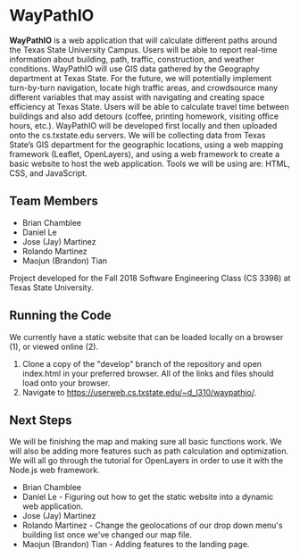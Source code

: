 # WayPathIO
**WayPathIO** is a web application that will calculate different paths around the Texas State University Campus. Users will be able to report real-time information about building, path, traffic, construction, and weather conditions. WayPathIO will use GIS data gathered by the Geography department at Texas State. For the future, we will potentially implement turn-by-turn navigation, locate high traffic areas, and crowdsource many different variables that may assist with navigating and creating space efficiency at Texas State. Users will be able to calculate travel time between buildings and also add detours (coffee, printing homework, visiting office hours, etc.). WayPathIO will be developed first locally and then uploaded onto the cs.txstate.edu servers. We will be collecting data from Texas State’s GIS department for the geographic locations, using a web mapping framework (Leaflet, OpenLayers), and using a web framework to create a basic website to host the web application. Tools we will be using are: HTML, CSS, and JavaScript.

## **Team Members**
   * Brian Chamblee
   * Daniel Le
   * Jose (Jay) Martinez
   * Rolando Martinez
   * Maojun (Brandon) Tian
   
Project developed for the Fall 2018 Software Engineering Class (CS 3398) at Texas State University.

## **Running the Code**
We currently have a static website that can be loaded locally on a browser (1), or viewed online (2). 
  1. Clone a copy of the "develop" branch of the repository and open index.html in your preferred browser. All of the links and files should load onto your browser.
  2. Navigate to https://userweb.cs.txstate.edu/~d_l310/waypathio/.

## **Next Steps**
We will be finishing the map and making sure all basic functions work. We will also be adding more features such as path calculation and optimization. We will all go through the tutorial for OpenLayers in order to use it with the Node.js web framework.
   * Brian Chamblee
   * Daniel Le - Figuring out how to get the static website into a dynamic web application.
   * Jose (Jay) Martinez
   * Rolando Martinez - Change the geolocations of our drop down menu's building list once we've changed our map file.
   * Maojun (Brandon) Tian - Adding features to the landing page.
